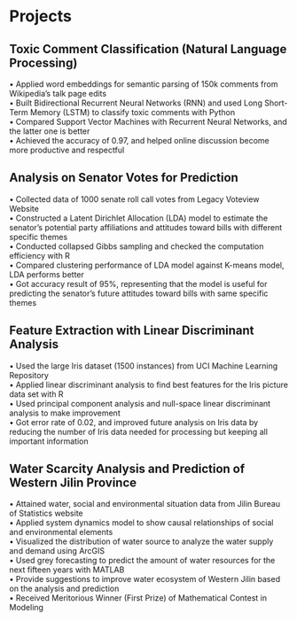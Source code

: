 # Projects

## Toxic Comment Classification (Natural Language Processing)                   
•	Applied word embeddings for semantic parsing of 150k comments from Wikipedia’s talk page edits    
•	Built Bidirectional Recurrent Neural Networks (RNN) and used Long Short-Term Memory (LSTM) to classify toxic comments with Python   
•	Compared Support Vector Machines with Recurrent Neural Networks, and the latter one is better   
•	Achieved the accuracy of 0.97, and helped online discussion become more productive and respectful    

## Analysis on Senator Votes for Prediction                              
•	Collected data of 1000 senate roll call votes from Legacy Voteview Website    
•	Constructed a Latent Dirichlet Allocation (LDA) model to estimate the senator’s potential party affiliations and attitudes toward bills with different specific themes    
•	Conducted collapsed Gibbs sampling and checked the computation efficiency with R        
•	Compared clustering performance of LDA model against K-means model, LDA performs better      
•	Got accuracy result of 95%, representing that the model is useful for predicting the senator’s future attitudes toward bills with same specific themes 

## Feature Extraction with Linear Discriminant Analysis               
•	Used the large Iris dataset (1500 instances) from UCI Machine Learning Repository    
•	Applied linear discriminant analysis to find best features for the Iris picture data set with R    
•	Used principal component analysis and null-space linear discriminant analysis to make improvement    
•	Got error rate of 0.02, and improved future analysis on Iris data by reducing the number of Iris data needed for processing but keeping all important information 

## Water Scarcity Analysis and Prediction of Western Jilin Province        
•	Attained water, social and environmental situation data from Jilin Bureau of Statistics website    
•	Applied system dynamics model to show causal relationships of social and environmental elements    
•	Visualized the distribution of water source to analyze the water supply and demand using ArcGIS    
•	Used grey forecasting to predict the amount of water resources for the next fifteen years with MATLAB    
•	Provide suggestions to improve water ecosystem of Western Jilin based on the analysis and prediction    
•	Received Meritorious Winner (First Prize) of Mathematical Contest in Modeling 


